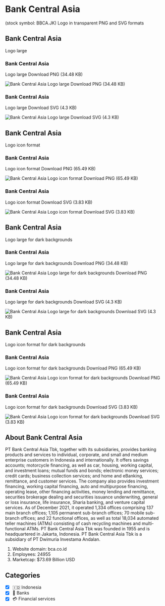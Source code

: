 # Bank Central Asia
 (stock symbol: BBCA.JK) Logo in transparent PNG and SVG formats

## Bank Central Asia
 Logo large

### Bank Central Asia
 Logo large Download PNG (34.48 KB)

![Bank Central Asia
 Logo large Download PNG (34.48 KB)](/img/orig/BBCA.JK_BIG-ebc1fcbe.png)

### Bank Central Asia
 Logo large Download SVG (4.3 KB)

![Bank Central Asia
 Logo large Download SVG (4.3 KB)](/img/orig/BBCA.JK_BIG-ec73bf2f.svg)

## Bank Central Asia
 Logo icon format

### Bank Central Asia
 Logo icon format Download PNG (65.49 KB)

![Bank Central Asia
 Logo icon format Download PNG (65.49 KB)](/img/orig/BBCA.JK-8274fa77.png)

### Bank Central Asia
 Logo icon format Download SVG (3.83 KB)

![Bank Central Asia
 Logo icon format Download SVG (3.83 KB)](/img/orig/BBCA.JK-5ca0a660.svg)

## Bank Central Asia
 Logo large for dark backgrounds

### Bank Central Asia
 Logo large for dark backgrounds Download PNG (34.48 KB)

![Bank Central Asia
 Logo large for dark backgrounds Download PNG (34.48 KB)](/img/orig/BBCA.JK_BIG.D-fe255af4.png)

### Bank Central Asia
 Logo large for dark backgrounds Download SVG (4.3 KB)

![Bank Central Asia
 Logo large for dark backgrounds Download SVG (4.3 KB)](/img/orig/BBCA.JK_BIG.D-1655ba48.svg)

## Bank Central Asia
 Logo icon format for dark backgrounds

### Bank Central Asia
 Logo icon format for dark backgrounds Download PNG (65.49 KB)

![Bank Central Asia
 Logo icon format for dark backgrounds Download PNG (65.49 KB)](/img/orig/BBCA.JK.D-970733f6.png)

### Bank Central Asia
 Logo icon format for dark backgrounds Download SVG (3.83 KB)

![Bank Central Asia
 Logo icon format for dark backgrounds Download SVG (3.83 KB)](/img/orig/BBCA.JK.D-d78d306f.svg)

## About Bank Central Asia


PT Bank Central Asia Tbk, together with its subsidiaries, provides banking products and services to individual, corporate, and small and medium enterprise customers in Indonesia and internationally. It offers savings accounts; motorcycle financing, as well as car, housing, working capital, and investment loans; mutual funds and bonds; electronic money services; credit cards; business collection services; and home and eBanking, remittance, and customer services. The company also provides investment financing, working capital financing, auto and multipurpose financing, operating lease, other financing activities, money lending and remittance, securities brokerage dealing and securities issuance underwriting, general or loss insurance, life insurance, Sharia banking, and venture capital services. As of December 2021, it operated 1,334 offices comprising 137 main branch offices; 1,105 permanent sub-branch offices; 70 mobile sub-branch offices; and 22 functional offices, as well as total 18,034 automated teller machines (ATMs) consisting of cash recycling machines and multi-functional ATMs. PT Bank Central Asia Tbk was founded in 1955 and is headquartered in Jakarta, Indonesia. PT Bank Central Asia Tbk is a subsidiary of PT Dwimuria Investama Andalan.

1. Website domain: bca.co.id
2. Employees: 24955
3. Marketcap: $73.69 Billion USD


## Categories
- [x] 🇮🇩 Indonesia
- [x] 🏦 Banks
- [x] 💳 Financial services
